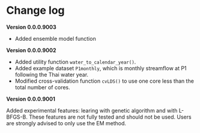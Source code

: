# Change log

**Version 0.0.0.9003**

* Added ensemble model function

**Version 0.0.0.9002**

* Added utility function `water_to_calendar_year()`.
* Added example dataset `P1monthly`, which is monthly streamflow at P1 following the Thai water year.
* Modified cross-validation function `cvLDS()` to use one core less than the total number of cores.

**Version 0.0.0.9001**

Added experimental features: learing with genetic algorithm and with L-BFGS-B. These features are not fully tested and should not be used. Users are strongly advised to only use the EM method.
